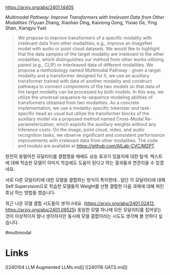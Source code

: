 https://arxiv.org/abs/2401.14405

*Multimodal Pathway: Improve Transformers with Irrelevant Data from Other Modalities* (Yiyuan Zhang, Xiaohan Ding, Kaixiong Gong, Yixiao Ge, Ying Shan, Xiangyu Yue)

> We propose to improve transformers of a specific modality with irrelevant data from other modalities, e.g., improve an ImageNet model with audio or point cloud datasets. We would like to highlight that the data samples of the target modality are irrelevant to the other modalities, which distinguishes our method from other works utilizing paired (e.g., CLIP) or interleaved data of different modalities. We propose a methodology named Multimodal Pathway - given a target modality and a transformer designed for it, we use an auxiliary transformer trained with data of another modality and construct pathways to connect components of the two models so that data of the target modality can be processed by both models. In this way, we utilize the universal sequence-to-sequence modeling abilities of transformers obtained from two modalities. As a concrete implementation, we use a modality-specific tokenizer and task-specific head as usual but utilize the transformer blocks of the auxiliary model via a proposed method named Cross-Modal Re-parameterization, which exploits the auxiliary weights without any inference costs. On the image, point cloud, video, and audio recognition tasks, we observe significant and consistent performance improvements with irrelevant data from other modalities. The code and models are available at https://github.com/AILab-CVC/M2PT.

완전히 동떨어진 모달리티를 결합했을 때에도 상승 효과가 있을지에 대한 탐색. 텍스트에 대해 학습한 모델이 이미지 학습에도 도움이 된다고 하는 결과들과 연관지을 수 있겠네요.

서로 다른 모달리티에 대한 모델을 결합하는 방식이 특이한데...일단 각 모달리티에 대해 Self Supervision으로 학습한 모델들의 Weight를 선형 결합한 다음 과제에 대해 파인튜닝 하는 방법을 썼습니다.

최근 나온 모델 결합 시도들이 생각나네요. (https://arxiv.org/abs/2401.02412, https://arxiv.org/abs/2401.08525) 동일한 모델 하나에 모든 모달리티를 집어넣는 것이 이상적이지 않나 생각하지만 동시에 모델 결합이라는 시도도 생각해 볼 만하다 싶습니다.

#multimodal

# Links

[[240104 LLM Augmented LLMs.md]]
[[240116 GATS.md]]